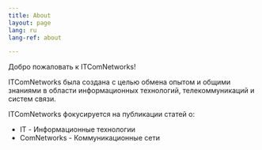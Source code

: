 ```yaml
---
title: About
layout: page
lang: ru
lang-ref: about

---
```


Добро пожаловать к ITComNetworks!

ITComNetworks была создана с целью обмена опытом и общими знаниями в области информационных технологий, телекоммуникаций и систем связи.

ITComNetworks фокусируется на публикации статей о:
- IT - Информационные технологии
- ComNetworks - Коммуникационные сети